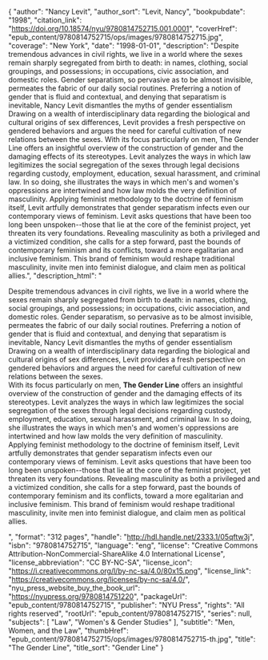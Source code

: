 {
  "author": "Nancy Levit",
  "author_sort": "Levit, Nancy",
  "bookpubdate": "1998",
  "citation_link": "https://doi.org/10.18574/nyu/9780814752715.001.0001",
  "coverHref": "epub_content/9780814752715/ops/images/9780814752715.jpg",
  "coverage": "New York",
  "date": "1998-01-01",
  "description": "Despite tremendous advances in civil rights, we live in a world where the sexes remain sharply segregated from birth to death: in names, clothing, social groupings, and possessions; in occupations, civic association, and domestic roles. Gender separatism, so pervasive as to be almost invisible, permeates the fabric of our daily social routines. Preferring a notion of gender that is fluid and contextual, and denying that separatism is inevitable, Nancy Levit dismantles the myths of gender essentialism Drawing on a wealth of interdisciplinary data regarding the biological and cultural origins of sex differences, Levit provides a fresh perspective on gendered behaviors and argues the need for careful cultivation of new relations between the sexes. With its focus particularly on men, The Gender Line offers an insightful overview of the construction of gender and the damaging effects of its stereotypes. Levit analyzes the ways in which law legitimizes the social segregation of the sexes through legal decisions regarding custody, employment, education, sexual harassment, and criminal law. In so doing, she illustrates the ways in which men's and women's oppressions are intertwined and how law molds the very definition of masculinity. Applying feminist methodology to the doctrine of feminism itself, Levit artfully demonstrates that gender separatism infects even our contemporary views of feminism. Levit asks questions that have been too long been unspoken--those that lie at the core of the feminist project, yet threaten its very foundations. Revealing masculinity as both a privileged and a victimized condition, she calls for a step forward, past the bounds of contemporary feminism and its conflicts, toward a more egalitarian and inclusive feminism. This brand of feminism would reshape traditional masculinity, invite men into feminist dialogue, and claim men as political allies.",
  "description_html": "<p>Despite tremendous advances in civil rights, we live in a world where the sexes remain sharply segregated from birth to death: in names, clothing, social groupings, and possessions; in occupations, civic association, and domestic roles. Gender separatism, so pervasive as to be almost invisible, permeates the fabric of our daily social routines. Preferring a notion of gender that is fluid and contextual, and denying that separatism is inevitable, Nancy Levit dismantles the myths of gender essentialism Drawing on a wealth of interdisciplinary data regarding the biological and cultural origins of sex differences, Levit provides a fresh perspective on gendered behaviors and argues the need for careful cultivation of new relations between the sexes.<br> With its focus particularly on men, <b>The Gender Line</b> offers an insightful overview of the construction of gender and the damaging effects of its stereotypes. Levit analyzes the ways in which law legitimizes the social segregation of the sexes through legal decisions regarding custody, employment, education, sexual harassment, and criminal law. In so doing, she illustrates the ways in which men's and women's oppressions are intertwined and how law molds the very definition of masculinity.<br> Applying feminist methodology to the doctrine of feminism itself, Levit artfully demonstrates that gender separatism infects even our contemporary views of feminism. Levit asks questions that have been too long been unspoken--those that lie at the core of the feminist project, yet threaten its very foundations. Revealing masculinity as both a privileged and a victimized condition, she calls for a step forward, past the bounds of contemporary feminism and its conflicts, toward a more egalitarian and inclusive feminism. This brand of feminism would reshape traditional masculinity, invite men into feminist dialogue, and claim men as political allies.</p>",
  "format": "312 pages",
  "handle": "http://hdl.handle.net/2333.1/05qftw3j",
  "isbn": "9780814752715",
  "language": "eng",
  "license": "Creative Commons Attribution-NonCommercial-ShareAlike 4.0 International License",
  "license_abbreviation": "CC BY-NC-SA",
  "license_icon": "https://i.creativecommons.org/l/by-nc-sa/4.0/80x15.png",
  "license_link": "https://creativecommons.org/licenses/by-nc-sa/4.0/",
  "nyu_press_website_buy_the_book_url": "https://nyupress.org/9780814751220",
  "packageUrl": "epub_content/9780814752715",
  "publisher": "NYU Press",
  "rights": "All rights reserved",
  "rootUrl": "epub_content/9780814752715",
  "series": null,
  "subjects": [
    "Law",
    "Women's & Gender Studies"
  ],
  "subtitle": "Men, Women, and the Law",
  "thumbHref": "epub_content/9780814752715/ops/images/9780814752715-th.jpg",
  "title": "The Gender Line",
  "title_sort": "Gender Line"
}
